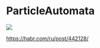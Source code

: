 # ParticleAutomata

![](https://hsto.org/webt/pg/ht/6a/pght6a2y5pahylmmanxoaxf3cac.gif)

https://habr.com/ru/post/442128/
